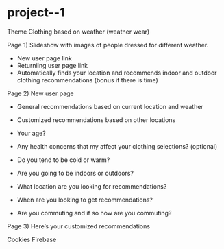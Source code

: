 # project--1

Theme
Clothing based on weather (weather wear)

Page 1) Slideshow with images of people dressed for different weather.
- New user page link
- Returniing user page link
- Automatically finds your location and recommends indoor and outdoor clothing recommendations (bonus if there is time)

Page 2) New user page
- General recommendations based on current location and weather


- Customized recommendations based on other locations
- Your age?
- Any health concerns that my affect your clothing selections? (optional)
- Do you tend to be cold or warm?
- Are you going to be indoors or outdoors?
- What location are you looking for recommendations?
- When are you looking to get recommendations?
- Are you commuting and if so how are you commuting?

Page 3) Here’s your customized recommendations


Cookies
Firebase
